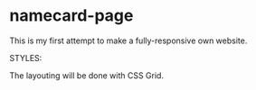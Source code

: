 # namecard-page

This is my first attempt to make a fully-responsive own website. 

STYLES:

The layouting will be done with CSS Grid. 
